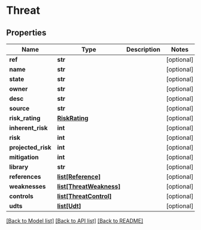 # Threat

## Properties
Name | Type | Description | Notes
------------ | ------------- | ------------- | -------------
**ref** | **str** |  | [optional] 
**name** | **str** |  | [optional] 
**state** | **str** |  | [optional] 
**owner** | **str** |  | [optional] 
**desc** | **str** |  | [optional] 
**source** | **str** |  | [optional] 
**risk_rating** | [**RiskRating**](RiskRating.md) |  | [optional] 
**inherent_risk** | **int** |  | [optional] 
**risk** | **int** |  | [optional] 
**projected_risk** | **int** |  | [optional] 
**mitigation** | **int** |  | [optional] 
**library** | **str** |  | [optional] 
**references** | [**list[Reference]**](Reference.md) |  | [optional] 
**weaknesses** | [**list[ThreatWeakness]**](ThreatWeakness.md) |  | [optional] 
**controls** | [**list[ThreatControl]**](ThreatControl.md) |  | [optional] 
**udts** | [**list[Udt]**](Udt.md) |  | [optional] 

[[Back to Model list]](../README.md#documentation-for-models) [[Back to API list]](../README.md#documentation-for-api-endpoints) [[Back to README]](../README.md)


